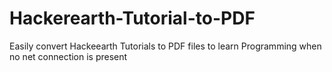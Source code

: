 # Hackerearth-Tutorial-to-PDF
Easily convert Hackeearth Tutorials to PDF files to learn Programming when no net connection is present
